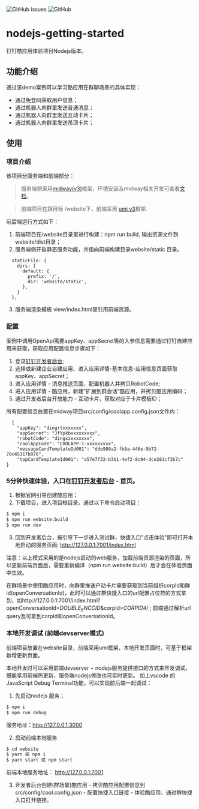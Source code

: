 ![GitHub issues](https://img.shields.io/github/issues/open-dingtalk/nodejs-getting-started)
![GitHub](https://img.shields.io/github/license/open-dingtalk/nodejs-getting-started)

# nodejs-getting-started
钉钉酷应用体验项目Nodejs版本。
## 功能介绍
通过该demo案例可以学习酷应用在群聊场景的具体实现：
- 通过免登码获取用户信息；
- 通过机器人向群里发送普通消息；
- 通过机器人向群里发送互动卡片；
- 通过机器人向群里发送吊顶卡片；
## 使用
### 项目介绍
该项目分服务端和前端部分：
> 服务端侧采用[midway(v3)](https://midwayjs.org/docs/intro)框架，环境安装及midway相关开发可查看[文档](https://midwayjs.org/docs/intro)。

> 前端项目在跟目标 /website下，前端采用 [umi v3](https://v3.umijs.org/zh-CN/docs/getting-started)框架. 

前后端运行方式如下：
1. 前端项目在/website目录里进行构建：npm run build, 输出资源文件到website/dist目录；
2. 服务端侧开启静态服务功能，并指向前端构建目录website/static 目录。
```
  staticFile: {
    dirs: {
      default: {
        prefix: '/',
        dir: 'website/static',
      },
    }
  },
```
3. 服务端渲染模板 view/index.html里引用前端资源。

### 配置
案例中调用OpenApi需要appKey、appSecret等的入参信息需要通过钉钉自建应用来获取，获取应用配置信息步骤如下：
1. 登录[钉钉开发者后台](https://open-dev.dingtalk.com/#/);
2. 选择或新建企业自建应用，进入应用详情-基本信息-应用信息页面获取appKey、appSecret；
3. 进入应用详情 - 消息推送页面，配置机器人并拷贝RobotCode;
4. 进入应用详情 - 酷应用，新建”扩展到群会话“酷应用，并拷贝酷应用编码；
5. 通过开发者后台开放能力 - 互动卡片，获取对应于卡片模板ID；

所有配置信息放置在midway项目src/config/coolapp.config.json文件内：
```
  {
    "appKey": "dingrtxxxxxxx",
    "appSecret": "JfYpkbxxxxxxxxx",
    "robotCode": "dingxxxxxxxxx",
    "coolAppCode": "COOLAPP-1-xxxxxxxxx",
    "messageCardTemplateId001": "dde980a2-fb8a-446e-9b72-70c45317b076",
    "topCardTemplateId001": "a57e7f32-b3b1-4ef2-8c04-dce281cf3b7c"
}
```

### 5分钟快速体验，入口在[钉钉开发者后台](https://open-dev.dingtalk.com/#/) - 首页。
1. 根据官网引导创建酷应用；
2. 下载项目，进入项目根目录，通过以下命令启动项目：
```bash
$ npm i
$ npm run website:build
$ npm run dev
```
3. 回到开发者后台，按引导下一步进入测试群，快捷入口"点击体验"即可打开本地启动的服务页面: http://127.0.0.1:7001/index.html

注意：以上模式采用的是nodejs启动的web服务，加载前端资源渲染的页面，所以更新前端页面后，需要重新编译（npm run website:build）后才会在体验页面中生效。

在群场景中使用酷应用时，向群里推送户动卡片需要获取到当前组织corpId和群id(openConversationId)，此时可以通过群快捷入口的url配置占位符的方式拿到，如http://127.0.0.1:7001/index.html?openConversationId=$DOUBLE_ENCCID$&corpId=$CORPID$#/ ; 前端通过解析url query及可拿到corpId和openConversationId。

### 本地开发调试 (前端devserver模式)
前端项目放置在website目录，前端采用umi框架，本地开发页面时，可基于框架新增更新页面。

本地开发时可以采用前端devserver + nodejs服务提供接口的方式来开发调试，既能享用前端热更新，服务端nodejs修改也可实时更新。 加上vscode 的JavaScript Debug Terminal功能，可以实现前后端一起调试：
1. 先启动nodejs 服务；
```bash
$ npm i
$ npm run debug
```
服务地址：http://127.0.0.1:3000

2. 启动前端本地服务
```bash
$ cd website
$ yarn 或 npm i
$ yarn start 或 npm start
```
前端本地服务地址： http://127.0.0.1:7001

3. 开发者后台创建(群场景)酷应用 - 拷贝酷应用配置信息到src/config/cool.config.json - 配置快捷入口链接 - 体验酷应用，通过群快捷入口打开链接。


